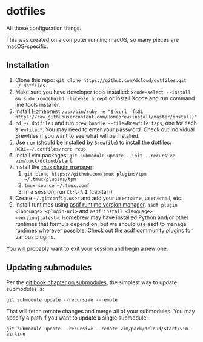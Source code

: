# dotfiles

All those configuration things.

This was created on a computer running macOS, so many pieces are macOS-specific.

## Installation

1. Clone this repo: `git clone https://github.com/dcloud/dotfiles.git ~/.dotfiles`
1. Make sure you have developer tools installed: `xcode-select --install && sudo xcodebuild -license accept` or install Xcode and run command line tools installer.
1. Install [Homebrew](https://brew.sh): `/usr/bin/ruby -e "$(curl -fsSL https://raw.githubusercontent.com/Homebrew/install/master/install)"`
1. `cd ~/.dotfiles` and run `brew bundle --file=Brewfile.taps`, one for each `Brewfile.*`. You may need to enter your password. Check out individual Brewfiles if you want to see what will be installed.
1. Use `rcm` (should be installed by `Brewfile`) to install the dotfiles: `RCRC=~/.dotfiles/rcrc rcup`
1. Install vim packages: `git submodule update --init --recursive vim/pack/dcloud/start`
1. Install the [`tmux` plugin manager](https://github.com/tmux-plugins/tpm):
   1. `git clone https://github.com/tmux-plugins/tpm ~/.tmux/plugins/tpm`
   2. `tmux source ~/.tmux.conf`
   3. In a session, run `Ctrl-A` <kbd>I</kbd> (capital I)
1. Create `~/.gitconfig.user` and add your user.name, user.email, etc.
1. Install runtimes using [asdf runtime version manager](https://asdf-vm.com). `asdf plugin <language> <plugin-url>` and `asdf install <language> <version|latest>`. Homebrew may have installed Python and/or other runtimes that formula depend on, but we should use asdf to manage runtimes wherever possible. Check out the [asdf community plugins](https://github.com/asdf-community) for various plugins.

You will probably want to exit your session and begin a new one.

## Updating submodules

Per the [git book chapter on submodules](https://git-scm.com/book/en/v2/Git-Tools-Submodules), the simplest way to update submodules is:

```
git submodule update --recursive --remote
```

That will fetch remote changes and merge all of your submodules. You may specify a path if you want to update a single submodule:

```
git submodule update --recursive --remote vim/pack/dcloud/start/vim-airline
```
